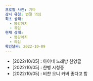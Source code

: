 ```yaml
---
프로필 사진: 기타
감시 유형: 변절 의심
최초 상태:
  - 똥강아지
  - 유입
현재 상태:
  - 똥강아지
  - 의심
확인날짜: 2022-10-09
---
```

- [2022/10/05] : 아이네 노래방 찬양글
- [2022/10/05] : 챤뱅 시청중
- [2022/10/05] : 비챤 오니 커버 좋다고 함